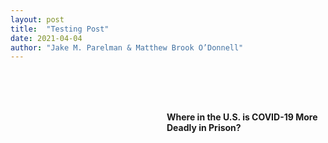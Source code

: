 ```yaml
---
layout: post
title:  "Testing Post"
date: 2021-04-04
author: "Jake M. Parelman & Matthew Brook O’Donnell"
---
```


<div class="row" style="margin-left:250px; margin-top: 80px">
     <label for="surveillanceSelect"><h4>Where in the U.S. is COVID-19 More Deadly in Prison?</h4></label>
 </div>
 <div class="row" style="margin: 0 100px 0 100px;margin-top: 20px;">
     <div id="svg-div" style=" width: 100%;">
         <svg id="svg-div" width="900" height="550">
             <text class="tri-color" x="660" y="8" style="text-anchor:middle;" font-size="10px">Death Rate Greater In Prison</text>
             <rect class="bi-color" x="600" y="13" width="60" height="10" fill="#4E97E0"></rect>
             <rect class="bi-color" x="660" y="13" width="60" height="10" fill="#ebebeb"></rect>
             <line class="bi-color" x1="660" x2="660" y1="13" y2="23" stroke='black'></line>
             <text class="bi-color" x="615" y="33" font-size="10px">Greater</text>
             <text class="bi-color" x="674" y="33" font-size="10px">Less</text>
         </svg>
     </div>
 </div>

 <script>

var tooltip = d3.select('.tooltip');


var width = 900,
    height = 550;

var svg = d3.select('svg');

var g = svg.append('g');

const projection = d3.geoAlbersUsa();

var geoPath = d3.geoPath()
    .projection(projection);


// SET INITIAL MAP
d3.queue()
    .defer(d3.csv,'/data//state_test.csv')
    .defer(d3.json, "/data/us-albers.json")
    .await(ready);

function ready(error,features,us) {
    if (error) throw error;
    console.log(topojson.feature(us,us.objects.us));
    g.selectAll('path')
        .data(topojson.feature(us,us.objects.us).features)
        .enter()
        .append('path')
        .attr('d',geoPath)
        .attr('stroke',"black")
        .style('fill',function(d){
            var v = find_data(d.properties.name,features);
            if (v === undefined){
                return "white";
            } else {
                if (v['State Death Rate'] - v['Prison Death Rate'] < 0) {
                    return "#4E97E0";
                } else {
                    return "#ebebeb";
                }
            }
        })
        .attr('class','county')
        .on('mouseover',function(d){
            var v = find_data(d.properties.name,features);
            if (v === undefined){
                var html_string = "<strong>"+ d.properties.name + "</strong> <br /> no data available"
            } else {
                var html_string = "<strong>"+ d.properties.name + "</strong> <br /> State Death Rate: <strong>"+v['State Death Rate']+' per 100,000</strong><br /> Prison Death Rate: <strong>'+ Math.round(v['Prison Death Rate']) + " per 100,000</strong>"
            }
            tooltip.style("opacity", 1)
            .style("left", (d3.event.pageX) + "px")
            .style("top", (d3.event.pageY - 120) + "px")
            .html(html_string);
        })
        .on('mouseout',function(d){
          tooltip.style("opacity",0);
        });
        ;
}

// function to find fips object in data
function find_data(state,data){
    var result = data.find(obj => {
        return obj.State === state
    });
    return result;
}

</script>

